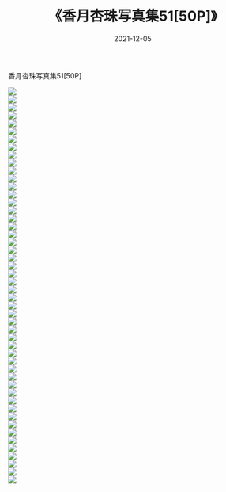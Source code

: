 ﻿---
layout: post
title:  《香月杏珠写真集51[50P]》
date:   2021-12-05
img: http://pic.660000.xyz/1:/性感/2021/香月杏珠写真集51[50P]/000.jpg
categories: [美女, 清纯, 唯美]
---

香月杏珠写真集51[50P]

  ![](http://pic.660000.xyz/1:/性感/2021/香月杏珠写真集51[50P]/001.jpg) <br> ![](http://pic.660000.xyz/1:/性感/2021/香月杏珠写真集51[50P]/002.jpg) <br> ![](http://pic.660000.xyz/1:/性感/2021/香月杏珠写真集51[50P]/003.jpg) <br> ![](http://pic.660000.xyz/1:/性感/2021/香月杏珠写真集51[50P]/004.jpg) <br> ![](http://pic.660000.xyz/1:/性感/2021/香月杏珠写真集51[50P]/005.jpg) <br> ![](http://pic.660000.xyz/1:/性感/2021/香月杏珠写真集51[50P]/006.jpg) <br> ![](http://pic.660000.xyz/1:/性感/2021/香月杏珠写真集51[50P]/007.jpg) <br> ![](http://pic.660000.xyz/1:/性感/2021/香月杏珠写真集51[50P]/008.jpg) <br> ![](http://pic.660000.xyz/1:/性感/2021/香月杏珠写真集51[50P]/009.jpg) <br> ![](http://pic.660000.xyz/1:/性感/2021/香月杏珠写真集51[50P]/010.jpg) <br> ![](http://pic.660000.xyz/1:/性感/2021/香月杏珠写真集51[50P]/011.jpg) <br> ![](http://pic.660000.xyz/1:/性感/2021/香月杏珠写真集51[50P]/012.jpg) <br> ![](http://pic.660000.xyz/1:/性感/2021/香月杏珠写真集51[50P]/013.jpg) <br> ![](http://pic.660000.xyz/1:/性感/2021/香月杏珠写真集51[50P]/014.jpg) <br> ![](http://pic.660000.xyz/1:/性感/2021/香月杏珠写真集51[50P]/015.jpg) <br> ![](http://pic.660000.xyz/1:/性感/2021/香月杏珠写真集51[50P]/016.jpg) <br> ![](http://pic.660000.xyz/1:/性感/2021/香月杏珠写真集51[50P]/017.jpg) <br> ![](http://pic.660000.xyz/1:/性感/2021/香月杏珠写真集51[50P]/018.jpg) <br> ![](http://pic.660000.xyz/1:/性感/2021/香月杏珠写真集51[50P]/019.jpg) <br> ![](http://pic.660000.xyz/1:/性感/2021/香月杏珠写真集51[50P]/020.jpg) <br> ![](http://pic.660000.xyz/1:/性感/2021/香月杏珠写真集51[50P]/021.jpg) <br> ![](http://pic.660000.xyz/1:/性感/2021/香月杏珠写真集51[50P]/022.jpg) <br> ![](http://pic.660000.xyz/1:/性感/2021/香月杏珠写真集51[50P]/023.jpg) <br> ![](http://pic.660000.xyz/1:/性感/2021/香月杏珠写真集51[50P]/024.jpg) <br> ![](http://pic.660000.xyz/1:/性感/2021/香月杏珠写真集51[50P]/025.jpg) <br> ![](http://pic.660000.xyz/1:/性感/2021/香月杏珠写真集51[50P]/026.jpg) <br> ![](http://pic.660000.xyz/1:/性感/2021/香月杏珠写真集51[50P]/027.jpg) <br> ![](http://pic.660000.xyz/1:/性感/2021/香月杏珠写真集51[50P]/028.jpg) <br> ![](http://pic.660000.xyz/1:/性感/2021/香月杏珠写真集51[50P]/029.jpg) <br> ![](http://pic.660000.xyz/1:/性感/2021/香月杏珠写真集51[50P]/030.jpg) <br> ![](http://pic.660000.xyz/1:/性感/2021/香月杏珠写真集51[50P]/031.jpg) <br> ![](http://pic.660000.xyz/1:/性感/2021/香月杏珠写真集51[50P]/032.jpg) <br> ![](http://pic.660000.xyz/1:/性感/2021/香月杏珠写真集51[50P]/033.jpg) <br> ![](http://pic.660000.xyz/1:/性感/2021/香月杏珠写真集51[50P]/034.jpg) <br> ![](http://pic.660000.xyz/1:/性感/2021/香月杏珠写真集51[50P]/035.jpg) <br> ![](http://pic.660000.xyz/1:/性感/2021/香月杏珠写真集51[50P]/036.jpg) <br> ![](http://pic.660000.xyz/1:/性感/2021/香月杏珠写真集51[50P]/037.jpg) <br> ![](http://pic.660000.xyz/1:/性感/2021/香月杏珠写真集51[50P]/038.jpg) <br> ![](http://pic.660000.xyz/1:/性感/2021/香月杏珠写真集51[50P]/039.jpg) <br> ![](http://pic.660000.xyz/1:/性感/2021/香月杏珠写真集51[50P]/040.jpg) <br> ![](http://pic.660000.xyz/1:/性感/2021/香月杏珠写真集51[50P]/041.jpg) <br> ![](http://pic.660000.xyz/1:/性感/2021/香月杏珠写真集51[50P]/042.jpg) <br> ![](http://pic.660000.xyz/1:/性感/2021/香月杏珠写真集51[50P]/043.jpg) <br> ![](http://pic.660000.xyz/1:/性感/2021/香月杏珠写真集51[50P]/044.jpg) <br> ![](http://pic.660000.xyz/1:/性感/2021/香月杏珠写真集51[50P]/045.jpg) <br> ![](http://pic.660000.xyz/1:/性感/2021/香月杏珠写真集51[50P]/046.jpg) <br> ![](http://pic.660000.xyz/1:/性感/2021/香月杏珠写真集51[50P]/047.jpg) <br> ![](http://pic.660000.xyz/1:/性感/2021/香月杏珠写真集51[50P]/048.jpg) <br> ![](http://pic.660000.xyz/1:/性感/2021/香月杏珠写真集51[50P]/049.jpg) <br> ![](http://pic.660000.xyz/1:/性感/2021/香月杏珠写真集51[50P]/050.jpg) <br>
